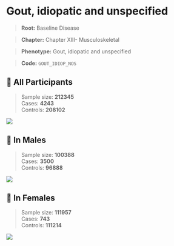 # Gout, idiopatic and unspecified

> **Root:** Baseline Disease  

> **Chapter:** Chapter XIII- Musculoskeletal  

> **Phenotype:** Gout, idiopatic and unspecified  

> **Code:** `GOUT_IDIOP_NOS`

## 🧪 All Participants  
> Sample size: **212345**  
> Cases: **4243**  
> Controls: **208102**
<img src="/Disease/Figures/ALL/Incidence/GOUT_IDIOP_NOS.png"/>
<CsvTable src="/Disease/Data/ALL/Incidence/COX_GOUT_IDIOP_NOS.csv" label="🔍 View full results" />

## 👨 In Males  
> Sample size: **100388**  
> Cases: **3500**  
> Controls: **96888**
<img src="/Disease/Figures/Male/Incidence/GOUT_IDIOP_NOS.png"/>
<CsvTable src="/Disease/Data/Male/Incidence/COX_GOUT_IDIOP_NOS.csv" label="🔍 View full results" />

## 👩 In Females  
> Sample size: **111957**  
> Cases: **743**  
> Controls: **111214**
<img src="/Disease/Figures/Female/Incidence/GOUT_IDIOP_NOS.png"/>
<CsvTable src="/Disease/Data/Female/Incidence/COX_GOUT_IDIOP_NOS.csv" label="🔍 View full results" />
